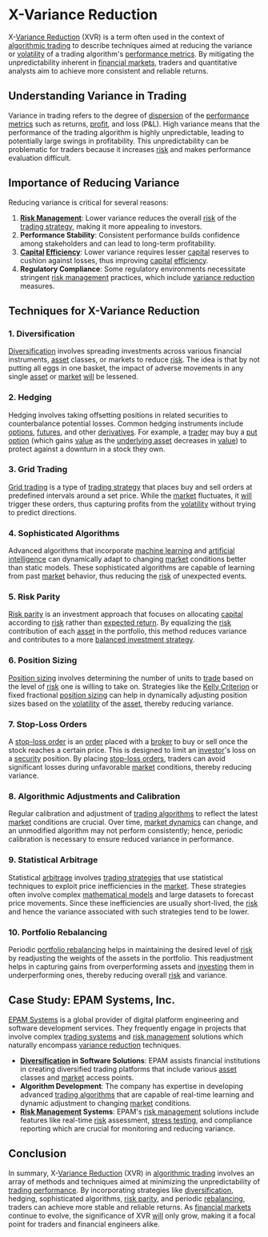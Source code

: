 # X-Variance Reduction

X-[Variance Reduction](../v/variance_reduction.md) (XVR) is a term often used in the context of [algorithmic trading](../a/algorithmic_trading.md) to describe techniques aimed at reducing the variance or [volatility](../v/volatility.md) of a trading algorithm's [performance metrics](../p/performance_metrics.md). By mitigating the unpredictability inherent in [financial markets](../f/financial_market.md), traders and quantitative analysts aim to achieve more consistent and reliable returns.

## Understanding Variance in Trading
Variance in trading refers to the degree of [dispersion](../d/dispersion.md) of the [performance metrics](../p/performance_metrics.md) such as returns, [profit](../p/profit.md), and loss (P&L). High variance means that the performance of the trading algorithm is highly unpredictable, leading to potentially large swings in profitability. This unpredictability can be problematic for traders because it increases [risk](../r/risk.md) and makes performance evaluation difficult.

## Importance of Reducing Variance
Reducing variance is critical for several reasons:

1. **[Risk Management](../r/risk_management.md)**: Lower variance reduces the overall [risk](../r/risk.md) of the [trading strategy](../t/trading_strategy.md), making it more appealing to investors.
2. **Performance Stability**: Consistent performance builds confidence among stakeholders and can lead to long-term profitability.
3. **[Capital](../c/capital.md) [Efficiency](../e/efficiency.md)**: Lower variance requires lesser [capital](../c/capital.md) reserves to cushion against losses, thus improving [capital](../c/capital.md) [efficiency](../e/efficiency.md).
4. **Regulatory Compliance**: Some regulatory environments necessitate stringent [risk management](../r/risk_management.md) practices, which include [variance reduction](../v/variance_reduction.md) measures.

## Techniques for X-Variance Reduction

### 1. **Diversification**
[Diversification](../d/diversification.md) involves spreading investments across various financial instruments, [asset](../a/asset.md) classes, or markets to reduce [risk](../r/risk.md). The idea is that by not putting all eggs in one basket, the impact of adverse movements in any single [asset](../a/asset.md) or [market](../m/market.md) [will](../w/will.md) be lessened.

### 2. **Hedging**
Hedging involves taking offsetting positions in related securities to counterbalance potential losses. Common hedging instruments include [options](../o/options.md), [futures](../f/futures.md), and other [derivatives](../d/derivatives.md). For example, a [trader](../t/trader.md) may buy a [put option](../p/put.md) (which gains [value](../v/value.md) as the [underlying asset](../u/underlying_asset.md) decreases in [value](../v/value.md)) to protect against a downturn in a stock they own.

### 3. **Grid Trading**
[Grid trading](../g/grid_trading.md) is a type of [trading strategy](../t/trading_strategy.md) that places buy and sell orders at predefined intervals around a set price. While the [market](../m/market.md) fluctuates, it [will](../w/will.md) trigger these orders, thus capturing profits from the [volatility](../v/volatility.md) without trying to predict directions.

### 4. **Sophisticated Algorithms**
Advanced algorithms that incorporate [machine learning](../m/machine_learning.md) and [artificial intelligence](../a/artificial_intelligence_in_trading.md) can dynamically adapt to changing [market](../m/market.md) conditions better than static models. These sophisticated algorithms are capable of learning from past [market](../m/market.md) behavior, thus reducing the [risk](../r/risk.md) of unexpected events.

### 5. **Risk Parity**
[Risk parity](../r/risk_parity.md) is an investment approach that focuses on allocating [capital](../c/capital.md) according to [risk](../r/risk.md) rather than [expected return](../e/expected_return.md). By equalizing the [risk](../r/risk.md) contribution of each [asset](../a/asset.md) in the portfolio, this method reduces variance and contributes to a more [balanced investment strategy](../b/balanced_investment_strategy.md).

### 6. **Position Sizing**
[Position sizing](../p/position_sizing.md) involves determining the number of units to [trade](../t/trade.md) based on the level of [risk](../r/risk.md) one is willing to take on. Strategies like the [Kelly Criterion](../k/kelly_criterion.md) or fixed fractional [position sizing](../p/position_sizing.md) can help in dynamically adjusting position sizes based on the [volatility](../v/volatility.md) of the [asset](../a/asset.md), thereby reducing variance.

### 7. **Stop-Loss Orders**
A [stop-loss order](../s/stop-loss_order.md) is an [order](../o/order.md) placed with a [broker](../b/broker.md) to buy or sell once the stock reaches a certain price. This is designed to limit an [investor](../i/investor.md)'s loss on a [security](../s/security.md) position. By placing [stop-loss orders](../s/stop-loss_orders.md), traders can avoid significant losses during unfavorable [market](../m/market.md) conditions, thereby reducing variance.

### 8. **Algorithmic Adjustments and Calibration**
Regular calibration and adjustment of [trading algorithms](../t/trading_algorithms.md) to reflect the latest [market](../m/market.md) conditions are crucial. Over time, [market dynamics](../m/market_dynamics.md) can change, and an unmodified algorithm may not perform consistently; hence, periodic calibration is necessary to ensure reduced variance in performance.

### 9. **Statistical Arbitrage**
Statistical [arbitrage](../a/arbitrage.md) involves [trading strategies](../t/trading_strategies.md) that use statistical techniques to exploit price inefficiencies in the [market](../m/market.md). These strategies often involve complex [mathematical models](../m/mathematical_models_in_trading.md) and large datasets to forecast price movements. Since these inefficiencies are usually short-lived, the [risk](../r/risk.md) and hence the variance associated with such strategies tend to be lower.

### 10. **Portfolio Rebalancing**
Periodic [portfolio rebalancing](../p/portfolio_rebalancing.md) helps in maintaining the desired level of [risk](../r/risk.md) by readjusting the weights of the assets in the portfolio. This readjustment helps in capturing gains from overperforming assets and [investing](../i/investing.md) them in underperforming ones, thereby reducing overall [risk](../r/risk.md) and variance.

## Case Study: EPAM Systems, Inc.

[EPAM Systems](https://www.epam.com/) is a global provider of digital platform engineering and software development services. They frequently engage in projects that involve complex [trading systems](../t/trading_systems.md) and [risk management](../r/risk_management.md) solutions which naturally encompass [variance reduction](../v/variance_reduction.md) techniques.

- **[Diversification](../d/diversification.md) in Software Solutions**: EPAM assists financial institutions in creating diversified trading platforms that include various [asset](../a/asset.md) classes and [market](../m/market.md) access points.
- **Algorithm Development**: The company has expertise in developing advanced [trading algorithms](../t/trading_algorithms.md) that are capable of real-time learning and dynamic adjustment to changing [market](../m/market.md) conditions.
- **[Risk Management](../r/risk_management.md) Systems**: EPAM's [risk management](../r/risk_management.md) solutions include features like real-time [risk](../r/risk.md) assessment, [stress testing](../s/stress_testing_in_trading.md), and compliance reporting which are crucial for monitoring and reducing variance.

## Conclusion

In summary, X-[Variance Reduction](../v/variance_reduction.md) (XVR) in [algorithmic trading](../a/algorithmic_trading.md) involves an array of methods and techniques aimed at minimizing the unpredictability of [trading performance](../t/trading_performance.md). By incorporating strategies like [diversification](../d/diversification.md), hedging, sophisticated algorithms, [risk parity](../r/risk_parity.md), and periodic [rebalancing](../r/rebalancing.md), traders can achieve more stable and reliable returns. As [financial markets](../f/financial_market.md) continue to evolve, the significance of XVR [will](../w/will.md) only grow, making it a focal point for traders and financial engineers alike.

